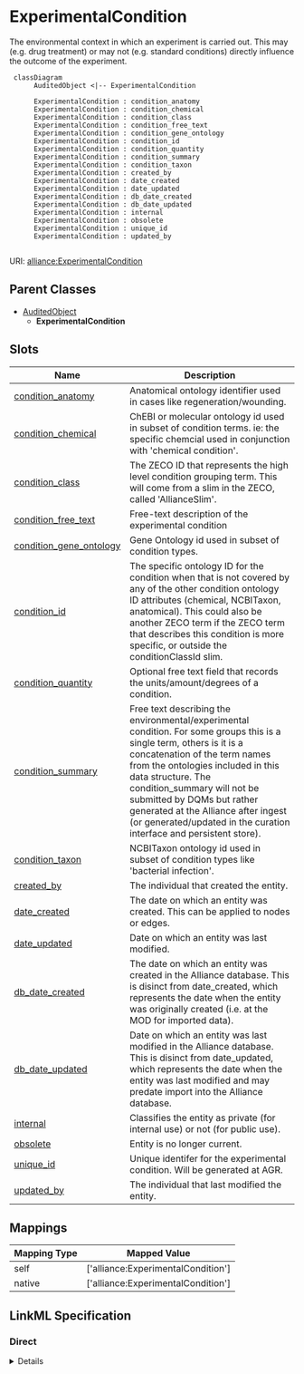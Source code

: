 # ExperimentalCondition

The environmental context in which an experiment is carried out. This may (e.g. drug treatment) or may not (e.g. standard conditions) directly influence the outcome of the experiment.


```mermaid
 classDiagram
      AuditedObject <|-- ExperimentalCondition
      
      ExperimentalCondition : condition_anatomy
      ExperimentalCondition : condition_chemical
      ExperimentalCondition : condition_class
      ExperimentalCondition : condition_free_text
      ExperimentalCondition : condition_gene_ontology
      ExperimentalCondition : condition_id
      ExperimentalCondition : condition_quantity
      ExperimentalCondition : condition_summary
      ExperimentalCondition : condition_taxon
      ExperimentalCondition : created_by
      ExperimentalCondition : date_created
      ExperimentalCondition : date_updated
      ExperimentalCondition : db_date_created
      ExperimentalCondition : db_date_updated
      ExperimentalCondition : internal
      ExperimentalCondition : obsolete
      ExperimentalCondition : unique_id
      ExperimentalCondition : updated_by
      

```



URI: [alliance:ExperimentalCondition](http://alliancegenome.org/ExperimentalCondition)


## Parent Classes

* [AuditedObject](AuditedObject.md)
    * **ExperimentalCondition**




<!-- no inheritance hierarchy -->


## Slots

| Name | Description  |
| ---  | ---  |
| [condition_anatomy](condition_anatomy.md) | Anatomical ontology identifier used in cases like regeneration/wounding. |
| [condition_chemical](condition_chemical.md) | ChEBI or molecular ontology id used in subset of condition terms.  ie: the specific chemcial used in conjunction with 'chemical condition'. |
| [condition_class](condition_class.md) | The ZECO ID that represents the high level condition grouping term.  This will come from a slim in the ZECO, called 'AllianceSlim'. |
| [condition_free_text](condition_free_text.md) | Free-text description of the experimental condition |
| [condition_gene_ontology](condition_gene_ontology.md) | Gene Ontology id used in subset of condition types. |
| [condition_id](condition_id.md) | The specific ontology ID for the condition when that is not covered by any of the other condition ontology ID attributes (chemical, NCBITaxon, anatomical). This could also be another ZECO term if the ZECO term that describes this condition is more specific, or outside the conditionClassId slim. |
| [condition_quantity](condition_quantity.md) | Optional free text field that records the units/amount/degrees of a condition. |
| [condition_summary](condition_summary.md) | Free text describing the environmental/experimental condition. For some groups this is a single term, others is it is a concatenation of the term names from the ontologies included in this data structure. The condition_summary will not be submitted by DQMs but rather generated at the Alliance after ingest (or generated/updated in the curation interface and persistent store). |
| [condition_taxon](condition_taxon.md) | NCBITaxon ontology id used in subset of condition types like 'bacterial infection'. |
| [created_by](created_by.md) | The individual that created the entity. |
| [date_created](date_created.md) | The date on which an entity was created. This can be applied to nodes or edges. |
| [date_updated](date_updated.md) | Date on which an entity was last modified. |
| [db_date_created](db_date_created.md) | The date on which an entity was created in the Alliance database.  This is disinct from date_created, which represents the date when the entity was originally created (i.e. at the MOD for imported data). |
| [db_date_updated](db_date_updated.md) | Date on which an entity was last modified in the Alliance database.  This is disinct from date_updated, which represents the date when the entity was last modified and may predate import into the Alliance database. |
| [internal](internal.md) | Classifies the entity as private (for internal use) or not (for public use). |
| [obsolete](obsolete.md) | Entity is no longer current. |
| [unique_id](unique_id.md) | Unique identifer for the experimental condition.  Will be generated at AGR. |
| [updated_by](updated_by.md) | The individual that last modified the entity. |


## Mappings

| Mapping Type | Mapped Value |
| ---  | ---  |
| self | ['alliance:ExperimentalCondition'] |
| native | ['alliance:ExperimentalCondition'] |




## LinkML Specification

<!-- TODO: investigate https://stackoverflow.com/questions/37606292/how-to-create-tabbed-code-blocks-in-mkdocs-or-sphinx -->

### Direct

<details>
```yaml
name: ExperimentalCondition
description: The environmental context in which an experiment is carried out. This
  may (e.g. drug treatment) or may not (e.g. standard conditions) directly influence
  the outcome of the experiment.
from_schema: https://github.com/alliance-genome/agr_persistent_schema/phenotypeAndDiseaseAnnotation.yaml
is_a: AuditedObject
slots:
- unique_id
- condition_class
- condition_summary
- condition_id
- condition_free_text
- condition_quantity
- condition_anatomy
- condition_gene_ontology
- condition_taxon
- condition_chemical
slot_usage:
  unique_id:
    name: unique_id
    description: Unique identifer for the experimental condition.  Will be generated
      at AGR.
    domain_of:
    - DiseaseAnnotation
    - ExperimentalCondition
    - ConditionRelation
    - Person
    required: false
  condition_class:
    name: condition_class
    description: The ZECO ID that represents the high level condition grouping term.  This
      will come from a slim in the ZECO, called 'AllianceSlim'.
    domain_of:
    - ExperimentalCondition
  condition_summary:
    name: condition_summary
    description: Free text describing the environmental/experimental condition. For
      some groups this is a single term, others is it is a concatenation of the term
      names from the ontologies included in this data structure. The condition_summary
      will not be submitted by DQMs but rather generated at the Alliance after ingest
      (or generated/updated in the curation interface and persistent store).
    domain_of:
    - ExperimentalCondition
    range: string
  condition_id:
    name: condition_id
    description: The specific ontology ID for the condition when that is not covered
      by any of the other condition ontology ID attributes (chemical, NCBITaxon, anatomical).
      This could also be another ZECO term if the ZECO term that describes this condition
      is more specific, or outside the conditionClassId slim.
    domain_of:
    - ExperimentalCondition
  condition_quantity:
    name: condition_quantity
    description: Optional free text field that records the units/amount/degrees of
      a condition.
    domain_of:
    - ExperimentalCondition
    - ExperimentalConditionDTO
    required: false
  condition_anatomy:
    name: condition_anatomy
    description: Anatomical ontology identifier used in cases like regeneration/wounding.
    domain_of:
    - ExperimentalCondition
  condition_gene_ontology:
    name: condition_gene_ontology
    description: Gene Ontology id used in subset of condition types.
    domain_of:
    - ExperimentalCondition
    range: GOTerm
  condition_taxon:
    name: condition_taxon
    description: NCBITaxon ontology id used in subset of condition types like 'bacterial
      infection'.
    domain_of:
    - ExperimentalCondition
  condition_chemical:
    name: condition_chemical
    description: 'ChEBI or molecular ontology id used in subset of condition terms.  ie:
      the specific chemcial used in conjunction with ''chemical condition''.'
    domain_of:
    - ExperimentalCondition
    range: ChemicalTerm

```
</details>

### Induced

<details>
```yaml
name: ExperimentalCondition
description: The environmental context in which an experiment is carried out. This
  may (e.g. drug treatment) or may not (e.g. standard conditions) directly influence
  the outcome of the experiment.
from_schema: https://github.com/alliance-genome/agr_persistent_schema/phenotypeAndDiseaseAnnotation.yaml
is_a: AuditedObject
slot_usage:
  unique_id:
    name: unique_id
    description: Unique identifer for the experimental condition.  Will be generated
      at AGR.
    domain_of:
    - DiseaseAnnotation
    - ExperimentalCondition
    - ConditionRelation
    - Person
    required: false
  condition_class:
    name: condition_class
    description: The ZECO ID that represents the high level condition grouping term.  This
      will come from a slim in the ZECO, called 'AllianceSlim'.
    domain_of:
    - ExperimentalCondition
  condition_summary:
    name: condition_summary
    description: Free text describing the environmental/experimental condition. For
      some groups this is a single term, others is it is a concatenation of the term
      names from the ontologies included in this data structure. The condition_summary
      will not be submitted by DQMs but rather generated at the Alliance after ingest
      (or generated/updated in the curation interface and persistent store).
    domain_of:
    - ExperimentalCondition
    range: string
  condition_id:
    name: condition_id
    description: The specific ontology ID for the condition when that is not covered
      by any of the other condition ontology ID attributes (chemical, NCBITaxon, anatomical).
      This could also be another ZECO term if the ZECO term that describes this condition
      is more specific, or outside the conditionClassId slim.
    domain_of:
    - ExperimentalCondition
  condition_quantity:
    name: condition_quantity
    description: Optional free text field that records the units/amount/degrees of
      a condition.
    domain_of:
    - ExperimentalCondition
    - ExperimentalConditionDTO
    required: false
  condition_anatomy:
    name: condition_anatomy
    description: Anatomical ontology identifier used in cases like regeneration/wounding.
    domain_of:
    - ExperimentalCondition
  condition_gene_ontology:
    name: condition_gene_ontology
    description: Gene Ontology id used in subset of condition types.
    domain_of:
    - ExperimentalCondition
    range: GOTerm
  condition_taxon:
    name: condition_taxon
    description: NCBITaxon ontology id used in subset of condition types like 'bacterial
      infection'.
    domain_of:
    - ExperimentalCondition
  condition_chemical:
    name: condition_chemical
    description: 'ChEBI or molecular ontology id used in subset of condition terms.  ie:
      the specific chemcial used in conjunction with ''chemical condition''.'
    domain_of:
    - ExperimentalCondition
    range: ChemicalTerm
attributes:
  unique_id:
    name: unique_id
    description: Unique identifer for the experimental condition.  Will be generated
      at AGR.
    from_schema: https://github.com/alliance-genome/agr_curation_schema/core.yaml
    multivalued: false
    alias: unique_id
    owner: ExperimentalCondition
    domain_of:
    - DiseaseAnnotation
    - ExperimentalCondition
    - ConditionRelation
    - Person
    range: string
    required: false
  condition_class:
    name: condition_class
    description: The ZECO ID that represents the high level condition grouping term.  This
      will come from a slim in the ZECO, called 'AllianceSlim'.
    from_schema: https://github.com/alliance-genome/agr_persistent_schema/phenotypeAndDiseaseAnnotation.yaml
    domain: ExperimentalCondition
    alias: condition_class
    owner: ExperimentalCondition
    domain_of:
    - ExperimentalCondition
    range: ZECOTerm
    required: true
  condition_summary:
    name: condition_summary
    description: Free text describing the environmental/experimental condition. For
      some groups this is a single term, others is it is a concatenation of the term
      names from the ontologies included in this data structure. The condition_summary
      will not be submitted by DQMs but rather generated at the Alliance after ingest
      (or generated/updated in the curation interface and persistent store).
    from_schema: https://github.com/alliance-genome/agr_persistent_schema/phenotypeAndDiseaseAnnotation.yaml
    domain: ExperimentalCondition
    alias: condition_summary
    owner: ExperimentalCondition
    domain_of:
    - ExperimentalCondition
    range: string
    required: false
  condition_id:
    name: condition_id
    description: The specific ontology ID for the condition when that is not covered
      by any of the other condition ontology ID attributes (chemical, NCBITaxon, anatomical).
      This could also be another ZECO term if the ZECO term that describes this condition
      is more specific, or outside the conditionClassId slim.
    from_schema: https://github.com/alliance-genome/agr_persistent_schema/phenotypeAndDiseaseAnnotation.yaml
    domain: ExperimentalCondition
    alias: condition_id
    owner: ExperimentalCondition
    domain_of:
    - ExperimentalCondition
    range: ExperimentalConditionOntologyTerm
  condition_free_text:
    name: condition_free_text
    description: Free-text description of the experimental condition
    from_schema: https://github.com/alliance-genome/agr_persistent_schema/phenotypeAndDiseaseAnnotation.yaml
    domain: ExperimentalCondition
    alias: condition_free_text
    owner: ExperimentalCondition
    domain_of:
    - ExperimentalCondition
    - ExperimentalConditionDTO
    range: string
    required: false
  condition_quantity:
    name: condition_quantity
    description: Optional free text field that records the units/amount/degrees of
      a condition.
    from_schema: https://github.com/alliance-genome/agr_persistent_schema/phenotypeAndDiseaseAnnotation.yaml
    domain: ExperimentalCondition
    alias: condition_quantity
    owner: ExperimentalCondition
    domain_of:
    - ExperimentalCondition
    - ExperimentalConditionDTO
    range: string
    required: false
  condition_anatomy:
    name: condition_anatomy
    description: Anatomical ontology identifier used in cases like regeneration/wounding.
    from_schema: https://github.com/alliance-genome/agr_persistent_schema/phenotypeAndDiseaseAnnotation.yaml
    domain: ExperimentalCondition
    alias: condition_anatomy
    owner: ExperimentalCondition
    domain_of:
    - ExperimentalCondition
    range: AnatomicalTerm
  condition_gene_ontology:
    name: condition_gene_ontology
    description: Gene Ontology id used in subset of condition types.
    from_schema: https://github.com/alliance-genome/agr_persistent_schema/phenotypeAndDiseaseAnnotation.yaml
    domain: ExperimentalCondition
    alias: condition_gene_ontology
    owner: ExperimentalCondition
    domain_of:
    - ExperimentalCondition
    range: GOTerm
  condition_taxon:
    name: condition_taxon
    description: NCBITaxon ontology id used in subset of condition types like 'bacterial
      infection'.
    from_schema: https://github.com/alliance-genome/agr_persistent_schema/phenotypeAndDiseaseAnnotation.yaml
    domain: ExperimentalCondition
    alias: condition_taxon
    owner: ExperimentalCondition
    domain_of:
    - ExperimentalCondition
    range: NCBITaxonTerm
  condition_chemical:
    name: condition_chemical
    description: 'ChEBI or molecular ontology id used in subset of condition terms.  ie:
      the specific chemcial used in conjunction with ''chemical condition''.'
    from_schema: https://github.com/alliance-genome/agr_persistent_schema/phenotypeAndDiseaseAnnotation.yaml
    domain: ExperimentalCondition
    alias: condition_chemical
    owner: ExperimentalCondition
    domain_of:
    - ExperimentalCondition
    range: ChemicalTerm
  created_by:
    name: created_by
    description: The individual that created the entity.
    from_schema: https://github.com/alliance-genome/agr_curation_schema/core.yaml
    domain: AuditedObject
    multivalued: false
    alias: created_by
    owner: ExperimentalCondition
    domain_of:
    - AuditedObject
    range: Person
  date_created:
    name: date_created
    description: The date on which an entity was created. This can be applied to nodes
      or edges.
    from_schema: https://github.com/alliance-genome/agr_curation_schema/core.yaml
    aliases:
    - creation_date
    exact_mappings:
    - dct:createdOn
    - WIKIDATA_PROPERTY:P577
    alias: date_created
    owner: ExperimentalCondition
    domain_of:
    - AuditedObject
    - AuditedObjectDTO
    range: datetime
  updated_by:
    name: updated_by
    description: The individual that last modified the entity.
    from_schema: https://github.com/alliance-genome/agr_curation_schema/core.yaml
    domain: AuditedObject
    multivalued: false
    alias: updated_by
    owner: ExperimentalCondition
    domain_of:
    - AuditedObject
    range: Person
  date_updated:
    name: date_updated
    description: Date on which an entity was last modified.
    from_schema: https://github.com/alliance-genome/agr_curation_schema/core.yaml
    aliases:
    - date_last_modified
    alias: date_updated
    owner: ExperimentalCondition
    domain_of:
    - AuditedObject
    - AuditedObjectDTO
    range: datetime
  db_date_created:
    name: db_date_created
    description: The date on which an entity was created in the Alliance database.  This
      is disinct from date_created, which represents the date when the entity was
      originally created (i.e. at the MOD for imported data).
    from_schema: https://github.com/alliance-genome/agr_curation_schema/core.yaml
    alias: db_date_created
    owner: ExperimentalCondition
    domain_of:
    - AuditedObject
    - AuditedObjectDTO
    range: datetime
  db_date_updated:
    name: db_date_updated
    description: Date on which an entity was last modified in the Alliance database.  This
      is disinct from date_updated, which represents the date when the entity was
      last modified and may predate import into the Alliance database.
    from_schema: https://github.com/alliance-genome/agr_curation_schema/core.yaml
    alias: db_date_updated
    owner: ExperimentalCondition
    domain_of:
    - AuditedObject
    - AuditedObjectDTO
    range: datetime
  internal:
    name: internal
    description: Classifies the entity as private (for internal use) or not (for public
      use).
    notes:
    - Default value is true.
    from_schema: https://github.com/alliance-genome/agr_curation_schema/core.yaml
    alias: internal
    owner: ExperimentalCondition
    domain_of:
    - AuditedObject
    - AuditedObjectDTO
    range: boolean
    required: true
  obsolete:
    name: obsolete
    description: Entity is no longer current.
    notes:
    - Obsolete entities are preserved in the database for posterity but should not
      be publicly displayed.
    from_schema: https://github.com/alliance-genome/agr_curation_schema/core.yaml
    alias: obsolete
    owner: ExperimentalCondition
    domain_of:
    - AuditedObject
    - AuditedObjectDTO
    range: boolean

```
</details>